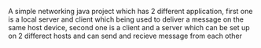 A simple networking java project which has 2 different application, first one is a local server and client which being used to deliver a message on the same 
host device, second one is a client and a server which can be set up on 2 differect hosts and can send and recieve message from each other
